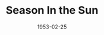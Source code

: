 ---
title: Season In the Sun
date: 1953-02-25
closing_date: 1953-03-07
layout: productions
featured_image:
image_caption:
image_credit:
playbill:
Theatre: Theatre Jacksonville
Venue: Little Theatre
cast:
- Billy Crane:
  - Lynn Simmons
  - Jay Geisenhof
- Charles Farber: George Spelvin
- Deedy Barton: Virginia Gosmel
- Emily Crane: Dorothy Fudger
- George Crane: Bill Blackburn
- Horace William Dodd: Ed Heist
- John Colgate: B.H. Robson
- Marcia Crane:
  - Judy Bartley
  - Branda Bartley
- Messenger Boy: Morton Leff
- Michael Lindsey: Spelve Georgian
- Molly Burden: Fay Beckett
- Mrs. Jermyn: Pat Beckford
- Paul Anderson: Ed Duckett
- Virginia Anderson: Nancy Kossow
- Will Quigley: Sam Zack
crew:
- Assistant Director: Margaret Lafferty
- Construction and Painting:
  - Hobson Blackmon
  - Jay Harder
  - Stanley Hirtle
  - Iris Owen
  - Frances Robleski
  - Nancy Morton
  - Marion Stover
  - Evelyn Bell
  - Budd Porter
  - Starke Heriot
  - Ann Russell
  - Arden Milam
  - Walter Quattlebaum
  - Richard Kaszner
- Director: Paul E. Geisenhof
- Electrician: Walter Quattlebaum
- Light Controls:
  - Stanley Hirtle
  - Hobson Blackmon
- Make-up Assistant:
  - Beth Wade
  - Elmo Lehman
  - Alice Ahren
  - Richard Kaszner
  - Bill Gibbs
  - Jane Porter
  - Ann Russell
- Make-up Chairman: Mrs. L.J. Gift
- Program Assistant: Lelia de Treville
- Properties Assistant:
  - Sue Miller
  - Margaret Grimm
  - Harry Courson
  - Elmo Lehman
  - Audra Sebastian
  - Claire Parks
  - Eleanor Heriot
  - Starke Heriot
- Properties Chairman: Budd Porter
- Setting and Technical Direction: George A. Ramsey, Jr.
- Sound: Rose Forney
- Stage Manager: Arden Milam
- Wardrobe Assistant:
  - Eileen Quattlebaum
  - Lynette Patten
  - Mary Wallis
  - Thelma House
  - Polly Clendenning
  - Brilla Snead
  - Natalie Clarke
  - Lupie Morant
  - Vera Breland
- Wardrobe Chairman: Dorothy Whitson
- Wardrobe Co-ordinator: Mrs. H.R. Bingham
orchestra:
external_links:
---